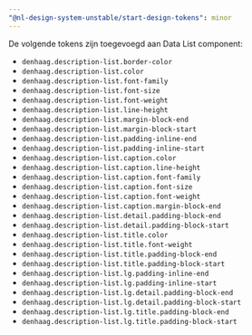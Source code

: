 ```yaml
---
"@nl-design-system-unstable/start-design-tokens": minor
---
```


De volgende tokens zijn toegevoegd aan Data List component:

- `denhaag.description-list.border-color`
- `denhaag.description-list.color`
- `denhaag.description-list.font-family`
- `denhaag.description-list.font-size`
- `denhaag.description-list.font-weight`
- `denhaag.description-list.line-height`
- `denhaag.description-list.margin-block-end`
- `denhaag.description-list.margin-block-start`
- `denhaag.description-list.padding-inline-end`
- `denhaag.description-list.padding-inline-start`
- `denhaag.description-list.caption.color`
- `denhaag.description-list.caption.line-height`
- `denhaag.description-list.caption.font-family`
- `denhaag.description-list.caption.font-size`
- `denhaag.description-list.caption.font-weight`
- `denhaag.description-list.caption.margin-block-end`
- `denhaag.description-list.detail.padding-block-end`
- `denhaag.description-list.detail.padding-block-start`
- `denhaag.description-list.title.color`
- `denhaag.description-list.title.font-weight`
- `denhaag.description-list.title.padding-block-end`
- `denhaag.description-list.title.padding-block-start`
- `denhaag.description-list.lg.padding-inline-end`
- `denhaag.description-list.lg.padding-inline-start`
- `denhaag.description-list.lg.detail.padding-block-end`
- `denhaag.description-list.lg.detail.padding-block-start`
- `denhaag.description-list.lg.title.padding-block-end`
- `denhaag.description-list.lg.title.padding-block-start`
